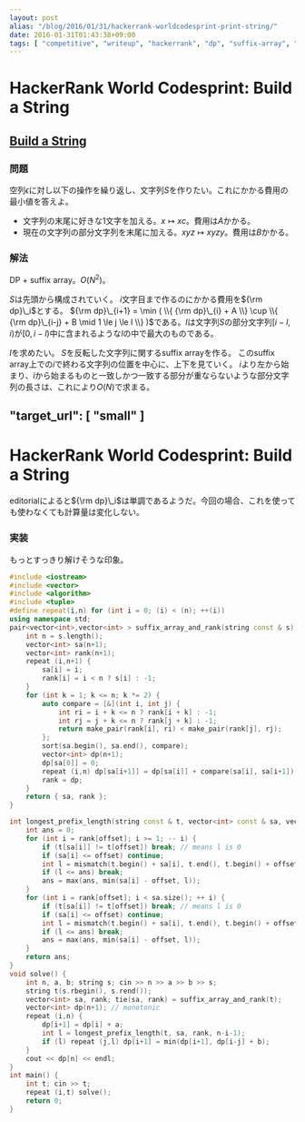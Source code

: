 ```yaml
---
layout: post
alias: "/blog/2016/01/31/hackerrank-worldcodesprint-print-string/"
date: 2016-01-31T01:43:38+09:00
tags: [ "competitive", "writeup", "hackerrank", "dp", "suffix-array", "world-codesprint" ]
---
```


# HackerRank World Codesprint: Build a String

## [Build a String](https://www.hackerrank.com/contests/worldcodesprint/challenges/print-string)

### 問題

空列$\epsilon$に対し以下の操作を繰り返し、文字列$S$を作りたい。これにかかる費用の最小値を答えよ。

-   文字列の末尾に好きな$1$文字を加える。$x \mapsto xc$。費用は$A$かかる。
-   現在の文字列の部分文字列を末尾に加える。$xyz \mapsto xyzy$。費用は$B$かかる。

### 解法

DP + suffix array。$O(N^2)$。

$S$は先頭から構成されていく。
$i$文字目まで作るのにかかる費用を${\rm dp}\_i$とする。
${\rm dp}\_{i+1} = \min ( \\{ {\rm dp}\_{i} + A \\} \cup \\{ {\rm dp}\_{i-j} + B \mid 1 \le j \le l \\} )$である。$l$は文字列$S$の部分文字列$[i-l,i)$が$[0,i-l)$中に含まれるような$l$の中で最大のものである。

$l$を求めたい。
$S$を反転した文字列に関するsuffix arrayを作る。
このsuffix array上での$i$で終わる文字列の位置を中心に、上下を見ていく。
$i$より左から始まり、$i$から始まるものと一致しかつ一致する部分が重ならないような部分文字列の長さは、これにより$O(N)$で求まる。

"target_url": [ "small" ]
---

# HackerRank World Codesprint: Build a String
editorialによると${\rm dp}\_i$は単調であるようだ。今回の場合、これを使っても使わなくても計算量は変化しない。
</small>

### 実装

もっとすっきり解けそうな印象。

``` c++
#include <iostream>
#include <vector>
#include <algorithm>
#include <tuple>
#define repeat(i,n) for (int i = 0; (i) < (n); ++(i))
using namespace std;
pair<vector<int>,vector<int> > suffix_array_and_rank(string const & s) { // O(nloglogn)
    int n = s.length();
    vector<int> sa(n+1);
    vector<int> rank(n+1);
    repeat (i,n+1) {
        sa[i] = i;
        rank[i] = i < n ? s[i] : -1;
    }
    for (int k = 1; k <= n; k *= 2) {
        auto compare = [&](int i, int j) {
            int ri = i + k <= n ? rank[i + k] : -1;
            int rj = j + k <= n ? rank[j + k] : -1;
            return make_pair(rank[i], ri) < make_pair(rank[j], rj);
        };
        sort(sa.begin(), sa.end(), compare);
        vector<int> dp(n+1);
        dp[sa[0]] = 0;
        repeat (i,n) dp[sa[i+1]] = dp[sa[i]] + compare(sa[i], sa[i+1]);
        rank = dp;
    }
    return { sa, rank };
}

int longest_prefix_length(string const & t, vector<int> const & sa, vector<int> const & rank, int offset) {
    int ans = 0;
    for (int i = rank[offset]; i >= 1; -- i) {
        if (t[sa[i]] != t[offset]) break; // means l is 0
        if (sa[i] <= offset) continue;
        int l = mismatch(t.begin() + sa[i], t.end(), t.begin() + offset).second - (t.begin() + offset);
        if (l <= ans) break;
        ans = max(ans, min(sa[i] - offset, l));
    }
    for (int i = rank[offset]; i < sa.size(); ++ i) {
        if (t[sa[i]] != t[offset]) break; // means l is 0
        if (sa[i] <= offset) continue;
        int l = mismatch(t.begin() + sa[i], t.end(), t.begin() + offset).second - (t.begin() + offset);
        if (l <= ans) break;
        ans = max(ans, min(sa[i] - offset, l));
    }
    return ans;
}
void solve() {
    int n, a, b; string s; cin >> n >> a >> b >> s;
    string t(s.rbegin(), s.rend());
    vector<int> sa, rank; tie(sa, rank) = suffix_array_and_rank(t);
    vector<int> dp(n+1); // monotonic
    repeat (i,n) {
        dp[i+1] = dp[i] + a;
        int l = longest_prefix_length(t, sa, rank, n-i-1);
        if (l) repeat (j,l) dp[i+1] = min(dp[i+1], dp[i-j] + b);
    }
    cout << dp[n] << endl;
}
int main() {
    int t; cin >> t;
    repeat (i,t) solve();
    return 0;
}
```

